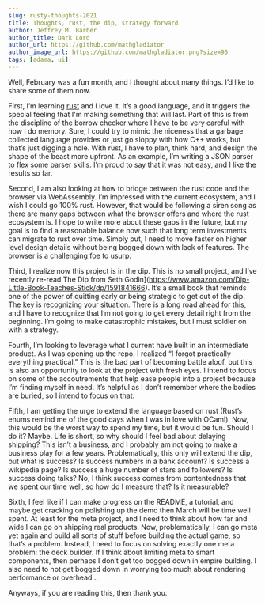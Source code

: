 ```yaml
---
slug: rusty-thoughts-2021
title: Thoughts, rust, the dip, strategy forward
author: Jeffrey M. Barber
author_title: Dark Lord
author_url: https://github.com/mathgladiator
author_image_url: https://github.com/mathgladiator.png?size=96
tags: [adama, ui]
---
```


Well, February was a fun month, and I thought about many things. I’d like to share some of them now.

First, I’m learning [rust](https://www.rust-lang.org/) and I love it. It’s a good language, and it triggers the special feeling that I'm making something that will last. Part of this is from the discipline of the borrow checker where I have to be very careful with how I do memory. Sure, I could try to mimic the niceness that a garbage collected language provides or just go sloppy with how C++ works, but that’s just digging a hole. With rust, I have to plan, think hard, and design the shape of the beast more upfront. As an example, I’m writing a JSON parser to flex some parser skills. I’m proud to say that it was not easy, and I like the results so far.

Second, I am also looking at how to bridge between the rust code and the browser via WebAssembly. I’m impressed with the current ecosystem, and I wish I could go 100% rust. However, that would be following a siren song as there are many gaps between what the browser offers and where the rust ecosystem is. I hope to write more about these gaps in the future, but my goal is to find a reasonable balance now such that long term investments can migrate to rust over time. Simply put, I need to move faster on higher level design details without being bogged down with lack of features. The browser is a challenging foe to usurp.

Third, I realize now this project is in the dip. This is no small project, and I’ve recently re-read The Dip from Seth Godin](https://www.amazon.com/Dip-Little-Book-Teaches-Stick/dp/1591841666). It’s a small book that reminds one of the power of quitting early or being strategic to get out of the dip. The key is recognizing your situation. There is a long road ahead for this, and I have to recognize that I’m not going to get every detail right from the beginning. I’m going to make catastrophic mistakes, but I must soldier on with a strategy.

Fourth, I’m looking to leverage what I current have built in an intermediate product. As I was opening up the repo, I realized “I forgot practically everything practical.” This is the bad part of becoming battle aloof, but this is also an opportunity to look at the project with fresh eyes. I intend to focus on some of the accoutrements that help ease people into a project because I’m finding myself in need. It’s helpful as I don’t remember where the bodies are buried, so I intend to focus on that.

Fifth, I am getting the urge to extend the language based on rust (Rust’s enums remind me of the good days when I was in love with OCaml). Now, this would be the worst way to spend my time, but it would be fun. Should I do it? Maybe. Life is short, so why should I feel bad about delaying shipping? This isn’t a business, and I probably am not going to make a business play for a few years. Problematically, this only will extend the dip, but what is success? Is success numbers in a bank account? Is success a wikipedia page? Is success a huge number of stars and followers? Is success doing talks? No, I think success comes from contentedness that we spent our time well, so how do I measure that? Is it measurable?

Sixth, I feel like if I can make progress on the README, a tutorial, and maybe get cracking on polishing up the demo then March will be time well spent. At least for the meta project, and I need to think about how far and wide I can go on shipping real products. Now, problematically, I can go meta yet again and build all sorts of stuff before building the actual game, so that’s a problem. Instead, I need to focus on solving exactly one meta problem: the deck builder. If I think about limiting meta to smart components, then perhaps I don’t get too bogged down in empire building. I also need to not get bogged down in worrying too much about rendering performance or overhead...

Anyways, if you are reading this, then thank you.


